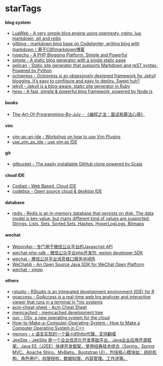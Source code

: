 
starTags
=========

#### blog system
- [LuaWeb - A very simple blog engine using openresty, nginx, lua, markdown, git and redis](https://github.com/torhve/LuaWeb)
- [gitblog - markdown blog base on CodeIgniter, writing blog with markdown！基于CI的markdown博客](https://github.com/jockchou/gitblog)
- [typecho - A PHP Blogging Platform. Simple and Powerful](https://github.com/typecho/typecho)
- [simple - A static blog generator with a single static page](https://github.com/isnowfy/simple)
- [pelican - Static site generator that supports Markdown and reST syntax. Powered by Python](https://github.com/getpelican/pelican)
- [octopress - Octopress is an obsessively designed framework for Jekyll blogging. It’s easy to configure and easy to deploy. Sweet huh?](https://github.com/imathis/octopress)
- [jekyll - Jekyll is a blog-aware, static site generator in Ruby](https://github.com/jekyll/jekyll)
- [hexo - A fast, simple & powerful blog framework, powered by Node.js](https://github.com/hexojs/hexo)

#### books
- [The-Art-Of-Programming-By-July - 《编程之法：面试和算法心得》](https://github.com/julycoding/The-Art-Of-Programming-By-July)

#### vim
- [vim-as-an-ide - Workshop on how to use Vim Plugins](https://github.com/jez/vim-as-an-ide)
- [use_vim_as_ide - use vim as IDE](https://github.com/yangyangwithgnu/use_vim_as_ide)

#### git
- [gitbucket - The easily installable GitHub clone powered by Scala](https://github.com/gitbucket/gitbucket)

#### cloud IDE
- [Codiad - Web Based, Cloud IDE](https://github.com/Codiad/Codiad)
- [codebox - Open source cloud & desktop IDE](https://github.com/CodeboxIDE/codebox)

#### database
- [redis - Redis is an in-memory database that persists on disk. The data model is key-value, but many different kind of values are supported: Strings, Lists, Sets, Sorted Sets, Hashes, HyperLogLogs, Bitmaps](https://github.com/antirez/redis)

#### wechat
- [WeixinApi - 专门用于微信公众平台的Javascript API](https://github.com/zxlie/WeixinApi)
- [wechat-php-sdk - 微信公众平台php开发包, weixin developer SDK](https://github.com/dodgepudding/wechat-php-sdk)
- [wechat - 微信公共平台消息接口服务中间件](https://github.com/node-webot/wechat)
- [WeChat4j - An Open Source Java SDK for WeChat Open Platform](https://github.com/hujiaweibujidao/WeChat4j)
- [wechat - xmpp](https://github.com/donal-tong/wechat)

#### others
- [rstudio - RStudio is an integrated development environment (IDE) for R](https://github.com/rstudio/rstudio)
- [goaccess - GoAccess is a real-time web log analyzer and interactive viewer that runs in a terminal in *nix systems](https://github.com/allinurl/goaccess)
- [acm-cheat-sheet - Acm Cheat Sheet](https://github.com/soulmachine/acm-cheat-sheet)
- [memcached - memcached development tree](https://github.com/memcached/memcached)
- [osv - OSv, a new operating system for the cloud](https://github.com/cloudius-systems/osv)
- [How-to-Make-a-Computer-Operating-System - How to Make a Computer Operating System in C++](https://github.com/SamyPesse/How-to-Make-a-Computer-Operating-System)
- [mproxy - c 语言实现的一个最小的http代理，支持翻墙](https://github.com/examplecode/mproxy)
- [JeeSite - JeeSite 是一个企业信息化开发基础平台，Java企业应用开源框架，Java EE（J2EE）快速开发框架，使用经典技术组合（Spring、Spring MVC、Apache Shiro、MyBatis、Bootstrap UI），包括核心模块如：组织机构、角色用户、权限授权、数据权限、内容管理、工作流等。](https://github.com/thinkgem/jeesite)


